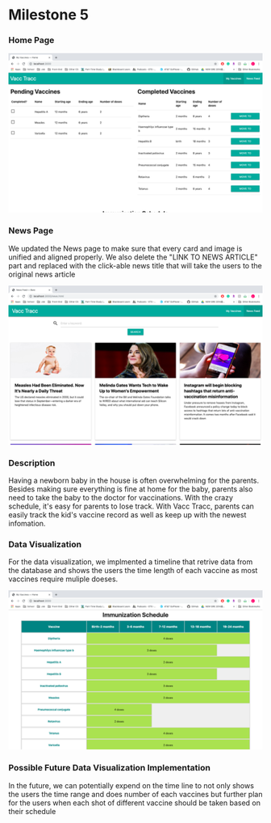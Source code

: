 # Milestone 5

### Home Page

![Milestone5 - Home Page](images/milestone-5/home.png)

### News Page

We updated the News page to make sure that every card and image is unified and aligned properly. 
We also delete the "LINK TO NEWS ARTICLE" part and replaced with the click-able news title 
that will take the users to the original news article

![Milestone5 - News Page](images/milestone-5/news.png)

### Description

Having a newborn baby in the house is often overwhelming for the parents.
Besides making sure everything is fine at home for the baby, parents also need to take the baby 
to the doctor for vaccinations. With the crazy schedule, it's easy for parents to lose track. 
With Vacc Tracc, parents can easily track the kid's vaccine record as well as keep up with the 
newest infomation. 

### Data Visualization

For the data visualization, we implmented a timeline that retrive data 
from the database and shows the users the time length of each vaccine 
as most vaccines require muliple doeses. 

![Milestone5 - Data Visualization](images/milestone-5/data-vis.png)

### Possible Future Data Visualization Implementation 

In the future, we can potentially expend on the time line to not only 
shows the users the time range and does number of each vaccines but further
plan for the users when each shot of different vaccine should be taken based
on their schedule 

